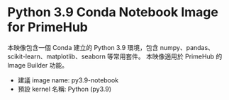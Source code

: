 # Python 3.9 Conda Notebook Image for PrimeHub

本映像包含一個 Conda 建立的 Python 3.9 環境，包含 numpy、pandas、scikit-learn、matplotlib、seaborn 等常用套件。
本映像適用於 PrimeHub 的 Image Builder 功能。

- 建議 image name: py3.9-notebook
- 預設 kernel 名稱: Python (py3.9)
